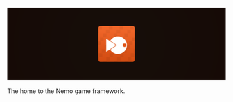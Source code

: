 <div align="center">

![Nemo's Banner](../images/nemo.png)

</div>

The home to the Nemo game framework.
